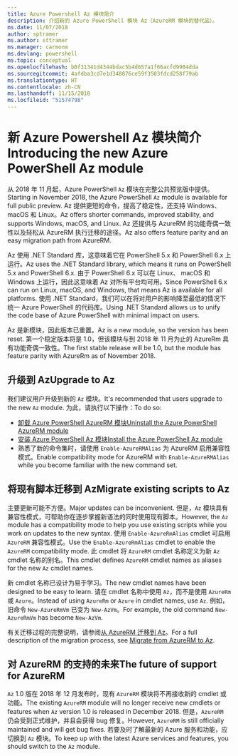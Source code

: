 ```yaml
---
title: Azure Powershell Az 模块简介
description: 介绍新的 Azure PowerShell 模块 Az（AzureRM 模块的替代品）。
ms.date: 11/07/2018
author: sptramer
ms.author: sttramer
ms.manager: carmonm
ms.devlang: powershell
ms.topic: conceptual
ms.openlocfilehash: b0f31341d4344bdac5b4d657a1f66acfd9984dda
ms.sourcegitcommit: 4afdba3cd7e1d348876ce59f3503fdcd258f79ab
ms.translationtype: HT
ms.contentlocale: zh-CN
ms.lasthandoff: 11/15/2018
ms.locfileid: "51574798"
---
```

# <a name="introducing-the-new-azure-powershell-az-module"></a><span data-ttu-id="77eb6-103">新 Azure Powershell Az 模块简介</span><span class="sxs-lookup"><span data-stu-id="77eb6-103">Introducing the new Azure PowerShell Az module</span></span>

<span data-ttu-id="77eb6-104">从 2018 年 11 月起，Azure PowerShell `Az` 模块在完整公共预览版中提供。</span><span class="sxs-lookup"><span data-stu-id="77eb6-104">Starting in November 2018, the Azure PowerShell `Az` module is available for full public preview.</span></span>
<span data-ttu-id="77eb6-105">Az 提供更短的命令，提高了稳定性，还支持 Windows、macOS 和 Linux。</span><span class="sxs-lookup"><span data-stu-id="77eb6-105">Az offers shorter commands, improved stability, and supports Windows, macOS, and Linux.</span></span> <span data-ttu-id="77eb6-106">Az 还提供与 AzureRM 的功能奇偶一致性以及轻松从 AzureRM 执行迁移的途径。</span><span class="sxs-lookup"><span data-stu-id="77eb6-106">Az also offers feature parity and an easy migration path from AzureRM.</span></span>

<span data-ttu-id="77eb6-107">Az 使用 .NET Standard 库，这意味着它在 PowerShell 5.x 和 PowerShell 6.x 上运行。</span><span class="sxs-lookup"><span data-stu-id="77eb6-107">Az uses the .NET Standard library, which means it runs on PowerShell 5.x and PowerShell 6.x.</span></span>
<span data-ttu-id="77eb6-108">由于 PowerShell 6.x 可以在 Linux、 macOS 和 Windows 上运行，因此这意味着 Az 对所有平台均可用。</span><span class="sxs-lookup"><span data-stu-id="77eb6-108">Since PowerShell 6.x can run on Linux, macOS, and Windows, that means Az is available for all platforms.</span></span>
<span data-ttu-id="77eb6-109">使用 .NET Standard，我们可以在将对用户的影响降至最低的情况下统一 Azure PowerShell 的代码库。</span><span class="sxs-lookup"><span data-stu-id="77eb6-109">Using .NET Standard allows us to unify the code base of Azure PowerShell with minimal impact on users.</span></span>

<span data-ttu-id="77eb6-110">Az 是新模块，因此版本已重置。</span><span class="sxs-lookup"><span data-stu-id="77eb6-110">Az is a new module, so the version has been reset.</span></span> <span data-ttu-id="77eb6-111">第一个稳定版本将是 1.0，但该模块与到 2018 年 11 月为止的 AzureRm 具有功能奇偶一致性。</span><span class="sxs-lookup"><span data-stu-id="77eb6-111">The first stable release will be 1.0, but the module has feature parity with AzureRm as of November 2018.</span></span>

## <a name="upgrade-to-az"></a><span data-ttu-id="77eb6-112">升级到 Az</span><span class="sxs-lookup"><span data-stu-id="77eb6-112">Upgrade to Az</span></span>

<span data-ttu-id="77eb6-113">我们建议用户升级到新的 `Az` 模块。</span><span class="sxs-lookup"><span data-stu-id="77eb6-113">It's recommended that users upgrade to the new `Az` module.</span></span> <span data-ttu-id="77eb6-114">为此，请执行以下操作：</span><span class="sxs-lookup"><span data-stu-id="77eb6-114">To do so:</span></span>

* [<span data-ttu-id="77eb6-115">卸载 Azure PowerShell AzureRM 模块</span><span class="sxs-lookup"><span data-stu-id="77eb6-115">Uninstall the Azure PowerShell AzureRM module</span></span>](/powershell/azure/uninstall-azurerm-ps)
* [<span data-ttu-id="77eb6-116">安装 Azure PowerShell Az 模块</span><span class="sxs-lookup"><span data-stu-id="77eb6-116">Install the Azure PowerShell Az module</span></span>](/powershell/azure/install-az-ps)
* <span data-ttu-id="77eb6-117">熟悉了新的命令集时，请使用 `Enable-AzureRMAlias` 为 AzureRM 启用兼容性模式。</span><span class="sxs-lookup"><span data-stu-id="77eb6-117">Enable compatibility mode for AzureRM with `Enable-AzureRMAlias` while you become familiar with the new command set.</span></span>

## <a name="migrate-existing-scripts-to-az"></a><span data-ttu-id="77eb6-118">将现有脚本迁移到 Az</span><span class="sxs-lookup"><span data-stu-id="77eb6-118">Migrate existing scripts to Az</span></span>

<span data-ttu-id="77eb6-119">主要更新可能不方便。</span><span class="sxs-lookup"><span data-stu-id="77eb6-119">Major updates can be inconvenient.</span></span> <span data-ttu-id="77eb6-120">但是，`Az` 模块具有兼容性模式，可帮助你在逐步掌握新语法的同时使用现有脚本。</span><span class="sxs-lookup"><span data-stu-id="77eb6-120">However, the `Az` module has a compatibility mode to help you use existing scripts while you work on updates to the new syntax.</span></span> <span data-ttu-id="77eb6-121">使用 `Enable-AzureRmAlias` cmdlet 可启用 `AzureRM` 兼容性模式。</span><span class="sxs-lookup"><span data-stu-id="77eb6-121">Use the `Enable-AzureRmAlias` cmdlet to enable the `AzureRM` compatibility mode.</span></span> <span data-ttu-id="77eb6-122">此 cmdlet 将 `AzureRM` cmdlet 名称定义为新 `Az` cmdlet 名称的别名。</span><span class="sxs-lookup"><span data-stu-id="77eb6-122">This cmdlet defines `AzureRM` cmdlet names as aliases for the new `Az` cmdlet names.</span></span>

<span data-ttu-id="77eb6-123">新 cmdlet 名称已设计为易于学习。</span><span class="sxs-lookup"><span data-stu-id="77eb6-123">The new cmdlet names have been designed to be easy to learn.</span></span> <span data-ttu-id="77eb6-124">请在 cmdlet 名称中使用 `Az`，而不是使用 `AzureRm` 或 `Azure`。</span><span class="sxs-lookup"><span data-stu-id="77eb6-124">Instead of using `AzureRm` or `Azure` in cmdlet names, use `Az`.</span></span> <span data-ttu-id="77eb6-125">例如，旧命令 `New-AzureRmVm` 已变为 `New-AzVm`。</span><span class="sxs-lookup"><span data-stu-id="77eb6-125">For example, the old command `New-AzureRmVm` has become `New-AzVm`.</span></span>

<span data-ttu-id="77eb6-126">有关迁移过程的完整说明，请参阅[从 AzureRM 迁移到 Az](migrate-from-azurerm-to-az.md)。</span><span class="sxs-lookup"><span data-stu-id="77eb6-126">For a full description of the migration process, see [Migrate from AzureRM to Az](migrate-from-azurerm-to-az.md).</span></span>

## <a name="the-future-of-support-for-azurerm"></a><span data-ttu-id="77eb6-127">对 AzureRM 的支持的未来</span><span class="sxs-lookup"><span data-stu-id="77eb6-127">The future of support for AzureRM</span></span>

<span data-ttu-id="77eb6-128">`Az` 1.0 版在 2018 年 12 月发布时，现有 `AzureRM` 模块将不再接收新的 cmdlet 或功能。</span><span class="sxs-lookup"><span data-stu-id="77eb6-128">The existing `AzureRM` module will no longer receive new cmdlets or features when `Az` version 1.0 is released in December 2018.</span></span> <span data-ttu-id="77eb6-129">但是，`AzureRM` 仍会受到正式维护，并且会获得 bug 修复。</span><span class="sxs-lookup"><span data-stu-id="77eb6-129">However, `AzureRM` is still officially maintained and will get bug fixes.</span></span> <span data-ttu-id="77eb6-130">若要及时了解最新的 Azure 服务和功能，应切换到 `Az` 模块。</span><span class="sxs-lookup"><span data-stu-id="77eb6-130">To keep up with the latest Azure services and features, you should switch to the `Az` module.</span></span>